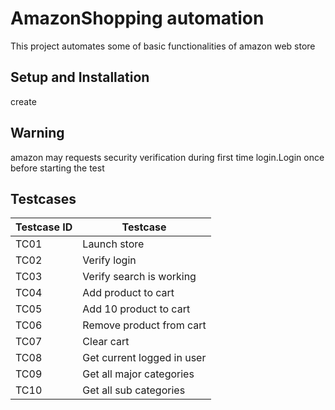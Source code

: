 # AmazonShopping automation

This project automates some of basic functionalities of amazon web store

## Setup and Installation

create


## Warning

amazon may requests security verification during first time login.Login once before starting the test


## Testcases

| Testcase ID | Testcase |
| ----------- | -------- |
| TC01 | Launch store |
| TC02 | Verify login |
| TC03 | Verify search is working |
| TC04 | Add product to cart |
| TC05 | Add 10 product to cart |
| TC06 | Remove product from cart |
| TC07 | Clear cart |
| TC08 | Get current logged in user |
| TC09 | Get all major categories |
| TC10 | Get all sub categories |

